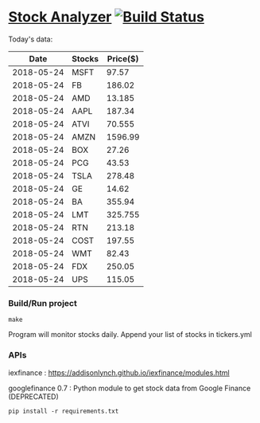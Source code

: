 # [Stock Analyzer](https://ogoyal.github.io/StockAnalyzer/) [![Build Status](https://travis-ci.org/ogoyal/StockAnalyzer.svg?branch=master)](https://travis-ci.org/ogoyal/StockAnalyzer)

Today's data:

| Date| Stocks| Price($) | 
| --- | --- | ---  | 
| 2018-05-24| MSFT| 97.57 | 
| 2018-05-24| FB| 186.02 | 
| 2018-05-24| AMD| 13.185 | 
| 2018-05-24| AAPL| 187.34 | 
| 2018-05-24| ATVI| 70.555 | 
| 2018-05-24| AMZN| 1596.99 | 
| 2018-05-24| BOX| 27.26 | 
| 2018-05-24| PCG| 43.53 | 
| 2018-05-24| TSLA| 278.48 | 
| 2018-05-24| GE| 14.62 | 
| 2018-05-24| BA| 355.94 | 
| 2018-05-24| LMT| 325.755 | 
| 2018-05-24| RTN| 213.18 | 
| 2018-05-24| COST| 197.55 | 
| 2018-05-24| WMT| 82.43 | 
| 2018-05-24| FDX| 250.05 | 
| 2018-05-24| UPS| 115.05 | 

### Build/Run project

```
make
```

Program will monitor stocks daily. Append your list of stocks in tickers.yml

### APIs
iexfinance : https://addisonlynch.github.io/iexfinance/modules.html

googlefinance 0.7 : Python module to get stock data from Google Finance (DEPRECATED)

```
pip install -r requirements.txt
```

